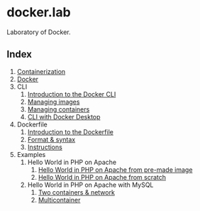 # docker.lab

Laboratory of Docker.

## Index

1. [Containerization](doc/containerization.md)
2. [Docker](doc/docker.md)
3. CLI
    1. [Introduction to the Docker CLI](doc/cli_intro.md)
    2. [Managing images](doc/cli_images.md)
    3. [Managing containers](doc/cli_containers.md)
    4. [CLI with Docker Desktop](doc/cli_and_docker_desktop.md)
4. Dockerfile
    1. [Introduction to the Dockerfile](doc/dockerfile_intro.md)
    2. [Format & syntax](doc/dockerfile_format_and_syntax.md)
    3. [Instructions](doc/dockerfile_instructions.md)
5. Examples
    1. Hello World in PHP on Apache
        1. [Hello World in PHP on Apache from pre-made image](example/hello-php-apache-from-premade-image/hello-php-apache-from-premade-image.md)
        2. [Hello World in PHP on Apache from scratch](example/hello-php-apache-from-scratch/hello-php-apache-from-scratch.md)
    2. Hello World in PHP on Apache with MySQL
        1. [Two containers & network](example/hello-php-apache-mysql-from-scratch/network/hello-php-and-mysql.md)
        2. [Multicontainer](example/hello-php-apache-mysql-from-scratch/compose/hello-php-and-mysql.md)
